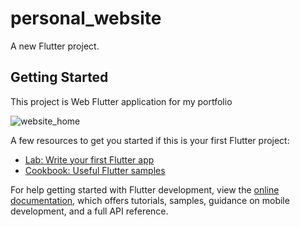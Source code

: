 # personal_website

A new Flutter project.

## Getting Started

This project is Web Flutter application for my portfolio 


![website_home](https://user-images.githubusercontent.com/66953724/223425391-e106d311-3e40-45b5-833f-4798e3c16bc8.PNG)



A few resources to get you started if this is your first Flutter project:

- [Lab: Write your first Flutter app](https://docs.flutter.dev/get-started/codelab)
- [Cookbook: Useful Flutter samples](https://docs.flutter.dev/cookbook)

For help getting started with Flutter development, view the
[online documentation](https://docs.flutter.dev/), which offers tutorials,
samples, guidance on mobile development, and a full API reference.
